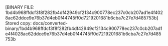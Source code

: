 [BINARY FILE: 1bd4b968ffdcf3f8f282fb4df42949cf2134c900778ec237c0cb207ad1e4f4028ac62ddce9e76b37d4eb0f44745ff0d7219201681b6cba7c27e7d485753b]
Stored copy: docs/converted-binary/1bd4b968ffdcf3f8f282fb4df42949cf2134c900778ec237c0cb207ad1e4f4028ac62ddce9e76b37d4eb0f44745ff0d7219201681b6cba7c27e7d485753b
